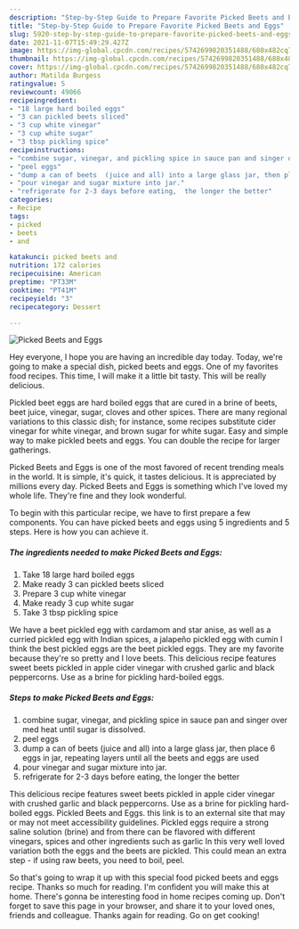 ```yaml
---
description: "Step-by-Step Guide to Prepare Favorite Picked Beets and Eggs"
title: "Step-by-Step Guide to Prepare Favorite Picked Beets and Eggs"
slug: 5920-step-by-step-guide-to-prepare-favorite-picked-beets-and-eggs
date: 2021-11-07T15:49:29.427Z
image: https://img-global.cpcdn.com/recipes/5742699820351488/680x482cq70/picked-beets-and-eggs-recipe-main-photo.jpg
thumbnail: https://img-global.cpcdn.com/recipes/5742699820351488/680x482cq70/picked-beets-and-eggs-recipe-main-photo.jpg
cover: https://img-global.cpcdn.com/recipes/5742699820351488/680x482cq70/picked-beets-and-eggs-recipe-main-photo.jpg
author: Matilda Burgess
ratingvalue: 5
reviewcount: 49066
recipeingredient:
- "18 large hard boiled eggs"
- "3 can pickled beets sliced"
- "3 cup white vinegar"
- "3 cup white sugar"
- "3 tbsp pickling spice"
recipeinstructions:
- "combine sugar, vinegar, and pickling spice in sauce pan and singer over med heat until sugar is dissolved."
- "peel eggs"
- "dump a can of beets  (juice and all) into a large glass jar, then place 6 eggs in jar,  repeating layers until all the beets and eggs are used"
- "pour vinegar and sugar mixture into jar."
- "refrigerate for 2-3 days before eating,  the longer the better"
categories:
- Recipe
tags:
- picked
- beets
- and

katakunci: picked beets and 
nutrition: 172 calories
recipecuisine: American
preptime: "PT33M"
cooktime: "PT41M"
recipeyield: "3"
recipecategory: Dessert

---
```



![Picked Beets and Eggs](https://img-global.cpcdn.com/recipes/5742699820351488/680x482cq70/picked-beets-and-eggs-recipe-main-photo.jpg)

Hey everyone, I hope you are having an incredible day today. Today, we're going to make a special dish, picked beets and eggs. One of my favorites food recipes. This time, I will make it a little bit tasty. This will be really delicious.

Pickled beet eggs are hard boiled eggs that are cured in a brine of beets, beet juice, vinegar, sugar, cloves and other spices. There are many regional variations to this classic dish; for instance, some recipes substitute cider vinegar for white vinegar, and brown sugar for white sugar. Easy and simple way to make pickled beets and eggs. You can double the recipe for larger gatherings.

Picked Beets and Eggs is one of the most favored of recent trending meals in the world. It is simple, it's quick, it tastes delicious. It is appreciated by millions every day. Picked Beets and Eggs is something which I've loved my whole life. They're fine and they look wonderful.


To begin with this particular recipe, we have to first prepare a few components. You can have picked beets and eggs using 5 ingredients and 5 steps. Here is how you can achieve it.

<!--inarticleads1-->

##### The ingredients needed to make Picked Beets and Eggs:

1. Take 18 large hard boiled eggs
1. Make ready 3 can pickled beets sliced
1. Prepare 3 cup white vinegar
1. Make ready 3 cup white sugar
1. Take 3 tbsp pickling spice


We have a beet pickled egg with cardamom and star anise, as well as a curried pickled egg with Indian spices, a jalapeño pickled egg with cumin I think the best pickled eggs are the beet pickled eggs. They are my favorite because they&#39;re so pretty and I love beets. This delicious recipe features sweet beets pickled in apple cider vinegar with crushed garlic and black peppercorns. Use as a brine for pickling hard-boiled eggs. 

<!--inarticleads2-->

##### Steps to make Picked Beets and Eggs:

1. combine sugar, vinegar, and pickling spice in sauce pan and singer over med heat until sugar is dissolved.
1. peel eggs
1. dump a can of beets  (juice and all) into a large glass jar, then place 6 eggs in jar,  repeating layers until all the beets and eggs are used
1. pour vinegar and sugar mixture into jar.
1. refrigerate for 2-3 days before eating,  the longer the better


This delicious recipe features sweet beets pickled in apple cider vinegar with crushed garlic and black peppercorns. Use as a brine for pickling hard-boiled eggs. Pickled Beets and Eggs. this link is to an external site that may or may not meet accessibility guidelines. Pickled eggs require a strong saline solution (brine) and from there can be flavored with different vinegars, spices and other ingredients such as garlic In this very well loved variation both the eggs and the beets are pickled. This could mean an extra step - if using raw beets, you need to boil, peel. 

So that's going to wrap it up with this special food picked beets and eggs recipe. Thanks so much for reading. I'm confident you will make this at home. There's gonna be interesting food in home recipes coming up. Don't forget to save this page in your browser, and share it to your loved ones, friends and colleague. Thanks again for reading. Go on get cooking!

